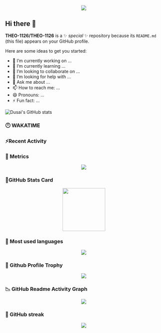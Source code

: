 <!-- dynamic typing effect 动态打字效果 -->
<h1 align="center">
  <a href="https://blog.sunguoqi.com/">
    <img src="https://readme-typing-svg.herokuapp.com/?lines=Hello%2C%20World!;今天认真学习了吗？🤖&center=true&size=27" />
  </a>
</h1>

## Hi there 👋

**THEO-1126/THEO-1126** is a ✨ _special_ ✨ repository because its `README.md` (this file) appears on your GitHub profile.

Here are some ideas to get you started:

- 🔭 I’m currently working on ...
- 🌱 I’m currently learning ...
- 👯 I’m looking to collaborate on ...
- 🤔 I’m looking for help with ...
- 💬 Ask me about ...
- 📫 How to reach me: ...
- 😄 Pronouns: ...
- ⚡ Fun fact: ...


![Dusai's GitHub stats](https://github-readme-stats.vercel.app/api?username=THEO-1126)



### 🕛 WAKATIME

<!--START_SECTION:waka-->
<!--END_SECTION:waka-->

### ⚡Recent Activity

<!--START_SECTION:activity-->
<!--END_SECTION:activity-->

### 🎯 Metrics
<div align="center"> <img src="https://metrics.lecoq.io/THEO-1126?template=classic&config.timezone=Asia%2FShanghai"> </div>

### 🔶GitHub Stats Card

<div align="center"> <img height="137px" src="https://github-readme-stats.vercel.app/api?username=THEO-1126&hide_title=true&hide_border=true&show_icons=trueline_height=21&text_color=000&icon_color=000&bg_color=0,ea6161,ffc64d,fffc4d,52fa5a&theme=graywhite" /> </div>

### 📝 Most used languages
<div align="center"> <img src="https://github-readme-stats.vercel.app/api/top-langs/?username=THEO-1126&hide_title=true&hide_border=true&layout=compact&langs_count=6&text_color=000&icon_color=fff&bg_color=0,52fa5a,4dfcff,c64dff&theme=graywhite" /> </div>

### 🏅 Github Profile Trophy
<div align="center"> <img src="https://github-profile-trophy.vercel.app/?username=sun0225SUN" /> </div>

### 📉 GitHub Readme Activity Graph 
<div align="center"> <img src="https://activity-graph.herokuapp.com/graph?username=THEO-1126&theme=xcode" /> </div>

### 🎠 GitHub streak
<div align="center"> <img src="https://github-readme-streak-stats.herokuapp.com/?user=THEO-1126" /> </div>




